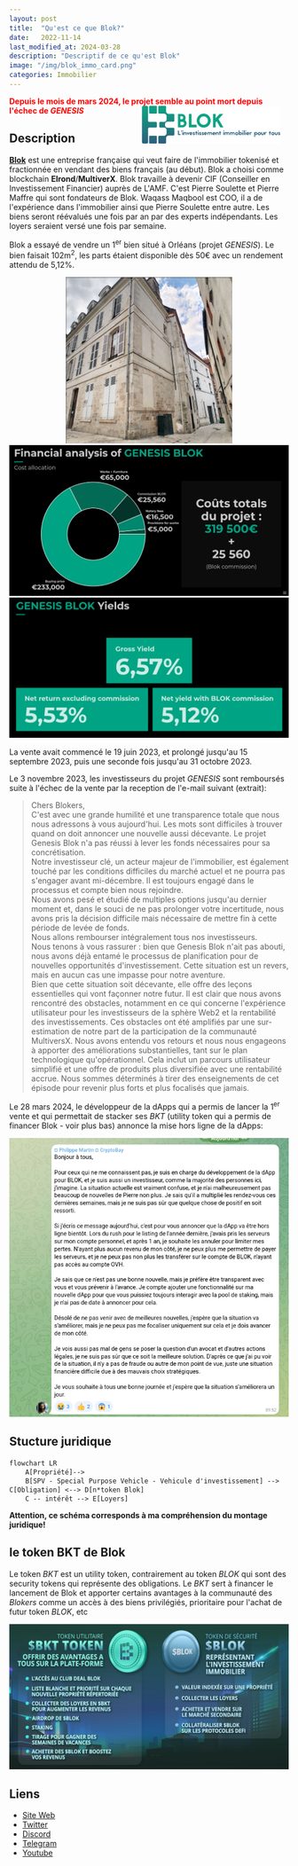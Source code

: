 ```yaml
---
layout: post
title:  "Qu'est ce que Blok?"
date:   2022-11-14
last_modified_at: 2024-03-28
description: "Descriptif de ce qu'est Blok"
image: "/img/blok_immo_card.png"
categories: Immobilier
---
```


<span style="color:red;"><b><i class="icon fa fa-triangle-exclamation"></i> Depuis le mois de mars 2024, le projet semble au point mort depuis l'échec de *GENESIS* <i class="icon fa fa-triangle-exclamation"></i></b></span>
<img src="/img/blok_immo_logo.png" align="right" class="hide-on-small-only" style="margin-right: 15px; width: 250px" />

## Description

[**Blok**](https://blok.immo/) est une entreprise française qui veut faire de l'immobilier tokenisé et fractionnée en vendant des biens français (au début). Blok a choisi comme blockchain **Elrond**/**MultiverX**. Blok travaille à devenir CIF (Conseiller en Investissement Financier) auprès de L'AMF. C'est Pierre Soulette et Pierre Maffre qui sont fondateurs de Blok. Waqass Maqbool est COO, il a de l'expérience dans l'immobilier ainsi que Pierre Soulette entre autre. Les biens seront réévalués une fois par an par des experts indépendants. Les loyers seraient versé une fois par semaine.

Blok a essayé de vendre un 1<sup>er</sup> bien situé à Orléans (projet *GENESIS*). Le bien faisait 102m<sup>2</sup>, les parts étaient disponible dès 50€ avec un rendement attendu de 5,12%. 

<div class="row">
    <div class="col s12" style="text-align: center;">
            <img src="/img/Blok1.png" class="responsive-img" style="max-height:300px;" />
            <img src="/img/Blok2.png" class="responsive-img" style="max-height:300px;" />
            <img src="/img/Blok3.png" class="responsive-img" style="max-height:300px;" />
    </div>
</div>

La vente avait commencé le 19 juin 2023, et prolongé jusqu'au 15 septembre 2023, puis une seconde fois jusqu'au 31 octobre 2023.

Le 3 novembre 2023, les investisseurs du projet *GENESIS* sont remboursés suite à l'échec de la vente par la reception de l'e-mail suivant (extrait):
<br/>
<blockquote>
Chers Blokers,
<br/>
C'est avec une grande humilité et une transparence totale que nous nous adressons à vous aujourd'hui. 
Les mots sont difficiles à trouver quand on doit annoncer une nouvelle aussi décevante. Le projet Genesis Blok n'a pas réussi à lever les fonds nécessaires pour sa concrétisation.<br/> 
Notre investisseur clé, un acteur majeur de l'immobilier, est également touché par les conditions difficiles du marché actuel et ne pourra pas s'engager avant mi-décembre. Il est toujours engagé dans le processus et compte bien nous rejoindre.<br/>
Nous avons pesé et étudié de multiples options jusqu'au dernier moment et, dans le souci de ne pas prolonger votre incertitude, nous avons pris la décision difficile mais nécessaire de mettre fin à cette période de levée de fonds.<br/> 
Nous allons rembourser intégralement tous nos investisseurs.
<br/>
Nous tenons à vous rassurer : bien que Genesis Blok n'ait pas abouti, nous avons déjà entamé le processus de planification pour de nouvelles opportunités d'investissement. Cette situation est un revers, mais en aucun cas une impasse pour notre aventure.
<br/> 
Bien que cette situation soit décevante, elle offre des leçons essentielles qui vont façonner notre futur. Il est clair que nous avons rencontré des obstacles, notamment en ce qui concerne l'expérience utilisateur pour les investisseurs de la sphère Web2 et la rentabilité des investissements. Ces obstacles ont été amplifiés par une sur-estimation de notre part de la participation de la communauté MultiversX. Nous avons entendu vos retours et nous nous engageons à apporter des améliorations substantielles, tant sur le plan technologique qu'opérationnel. Cela inclut un parcours utilisateur simplifié et une offre de produits plus diversifiée avec une rentabilité accrue. Nous sommes déterminés à tirer des enseignements de cet épisode pour revenir plus forts et plus focalisés que jamais.
</blockquote>

Le 28 mars 2024, le développeur de la dApps qui a permis de lancer la 1<sup>er</sup> vente et qui permettait de stacker ses *BKT* (utility token qui a permis de financer Blok - voir plus bas) annonce la mise hors ligne de la dApps:

<div class="row">
    <div class="col s12" style="text-align: center;">
            <img src="/img/Blok_dev.png" class="responsive-img" />
    </div>
</div>

## Stucture juridique

```mermaid
flowchart LR
    A[Propriété]-->
    B[SPV - Special Purpose Vehicle - Vehicule d'investissement] --> C[Obligation] <--> D[n*token Blok]
    C -- intérêt --> E[Loyers]
```

**Attention, ce schéma corresponds à ma compréhension du montage juridique!**

## le token BKT de Blok

Le token *BKT* est un utility token, contrairement au token *BLOK* qui sont des security tokens qui représente des obligations.
Le *BKT* sert à financer le lancement de Blok et apporter certains avantages à la communauté des *Blokers* comme un accès à des biens privilégiés, prioritaire pour l'achat de futur token *BLOK*, etc

<div class="row">
    <div class="col s12" style="text-align: center;">
            <img src="/img/Blok_BKT.jpg" class="responsive-img" style="max-height:400px;" />
    </div>
</div>

## Liens
- [Site Web](https://blok.immo/)
- [Twitter](https://twitter.com/blok_project)
- [Discord](https://discord.com/invite/3CvceThPTf)
- [Telegram](https://t.me/Blok_Official)
- [Youtube](https://www.youtube.com/channel/UC-0wgRd4DEd1syeA7uUKlTg)